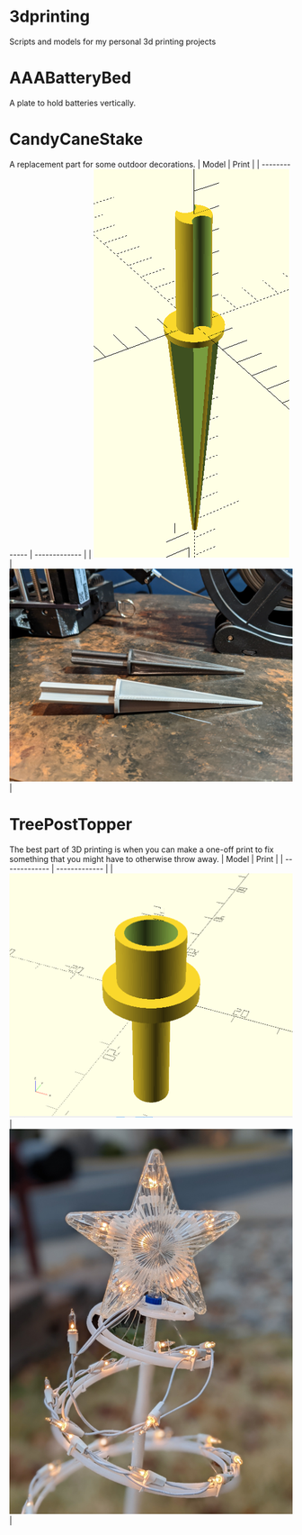 # 3dprinting
Scripts and models for my personal 3d printing projects

# AAABatteryBed
A plate to hold batteries vertically.

# CandyCaneStake
A replacement part for some outdoor decorations.
| Model | Print |
| ------------- | ------------- |
| ![CandyCaneStake](./openscad/CandyCaneStake/CandyCaneStake.png) | ![CandyCaneStakePrintAndOriginal](./openscad/CandyCaneStake/CandyCaneStakePrintAndOriginal.jpg) |



# TreePostTopper
The best part of 3D printing is when you can make a one-off print to fix something that you might have to otherwise throw away.
| Model | Print |
| ------------- | ------------- |
| ![TreePostTopper](./openscad/TreePostTopper/TreePostTopper.png) | ![TreeTopperPrint](./openscad/TreePostTopper/TreeTopperPrint.jpg) |

